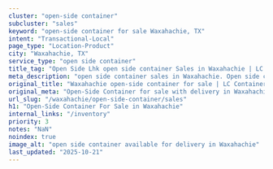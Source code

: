 ```yaml
---
cluster: "open-side container"
subcluster: "sales"
keyword: "open-side container for sale Waxahachie, TX"
intent: "Transactional-Local"
page_type: "Location-Product"
city: "Waxahachie, TX"
service_type: "open side container"
title_tag: "Open Side Lhk open side container Sales in Waxahachie | LC Container"
meta_description: "open side container sales in Waxahachie. Open side containers for oversized cargo. Fast delivery, competitive pricing. Serving open side container area. Quote ID: T07. Call (214) 524-4168 for your free quote today."
original_title: "Waxahachie open-side container for sale | LC Container"
original_meta: "Open-Side Container for sale with delivery in Waxahachie, TX. LC Container — local Since 2003. Get pricing today."
url_slug: "/waxahachie/open-side-container/sales"
h1: "Open-Side Container For Sale in Waxahachie"
internal_links: "/inventory"
priority: 3
notes: "NaN"
noindex: true
image_alt: "open side container available for delivery in Waxahachie"
last_updated: "2025-10-21"
---
```


<!-- TODO: Add unique city/inventory copy, images, and internal links here. -->
